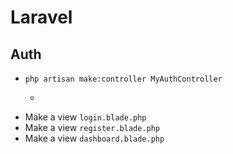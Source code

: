 # Laravel
## Auth
- `php artisan make:controller MyAuthController`
    - ~~~php

      ~~~
- Make a view `login.blade.php`
- Make a view `register.blade.php`
- Make a view `dashboard.blade.php`